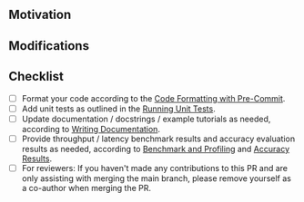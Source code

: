 <!-- Thank you for your contribution! We appreciate it. The following guidelines will help improve your pull request and facilitate feedback. If anything is unclear, don't hesitate to submit your pull request and ask the maintainers for assistance. -->

## Motivation

<!-- Explain the purpose of this PR and the goals it aims to achieve. -->

## Modifications

<!-- Describe the changes made in this PR. -->

## Checklist

- [ ] Format your code according to the [Code Formatting with Pre-Commit](https://docs.sglang.ai/references/contribution_guide.html#code-formatting-with-pre-commit).
- [ ] Add unit tests as outlined in the [Running Unit Tests](https://docs.sglang.ai/references/contribution_guide.html#running-unit-tests-adding-to-ci).
- [ ] Update documentation / docstrings / example tutorials as needed, according to [Writing Documentation](https://docs.sglang.ai/references/contribution_guide.html#writing-documentation-running-docs-ci).
- [ ] Provide throughput / latency benchmark results and accuracy evaluation results as needed, according to [Benchmark and Profiling](https://docs.sglang.ai/references/benchmark_and_profiling.html) and [Accuracy Results](https://docs.sglang.ai/references/accuracy_evaluation.html).
- [ ] For reviewers: If you haven't made any contributions to this PR and are only assisting with merging the main branch, please remove yourself as a co-author when merging the PR.
